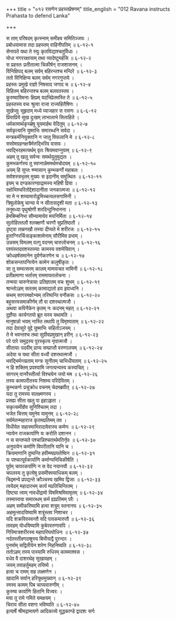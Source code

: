 +++
title = "०१२ रावणेन प्रहस्तप्रेषणम्"
title_english = "012 Ravana instructs Prahasta to defend Lanka"

+++
<div class="audioEmbed"  caption="श्रीराम-हरिसीताराममूर्ति-घनपाठिभ्यां वचनम्" src="https://archive.org/download/Ramayana-recitation-Sriram-harisItArAmamUrti-Ghanapaati-v2/Kanda_6/Kanda_6_YK-012-Ravana_instructs_Prahasta_to_defend_Lanka.mp3"></div>

स ताम् परिषदम् कृत्स्नाम् समीक्ष्य समितिञ्जयः ।  
प्रबोधयामास तदा प्रहस्तम् वाहिनीपतिम् ॥ ६-१२-१  
सेनापते यथा ते स्युः कृतविद्याश्चतुर्विधाः ।  
योधा नगररक्षायाम् तथा व्यादेष्टुमर्हसि ॥ ६-१२-२  
स प्रहस्तः प्रतीतात्मा चिकीर्षन् राजशासनम् ।  
विनिक्षिपद् बलम् सर्वम् बहिरन्तश्च मन्दिरे ॥ ६-१२-३  
ततो विनिक्षिप्य बलम् सर्वम् नगरगुप्तये ।  
प्रहस्तः प्रमुखे राज्ञो निषसाद जगाद च ॥ ६-१२-४  
विहितम् बहिरन्तश्च बलम् बलवतस्तव ।  
कुरुष्वाविमनाः क्षिप्रम् यदभिप्रेतमस्ति ते ॥ ६-१२-५  
प्रहस्तस्य वचः श्रुत्वा राजा राज्यहितैषिणः ।  
सुखेप्सुः सुहृदाम् मध्ये व्याजहार स रावणः ॥ ६-६-१२  
प्रियाप्रिये सुख दुःखम् लाभालाभे सिताहिते ।  
धर्मकामार्थकृच्च्रेषु यूयमार्हथ वेदितुम् ॥ ६-१२-७  
सर्वकृत्यानि युष्माभिः समारब्धनि सर्वदा ।  
मन्त्रकर्मनियुक्तानि न जातु विफलानि मे ॥ ६-१२-८  
ससोमग्रहनक्षत्रैर्मरुद्भिरिव वासवः ।  
भवद्भिरहमत्यर्थम् वृतः श्रियमवाप्नुयाम् ॥ ६-१२-९  
अहम् तु खलु सर्वन्वः समर्थयुतुमुद्यतः ।  
कुमभकर्णस्य तु स्वप्नान्नेममर्थमचोदयम् ॥ ६-१२-१०  
अयम् हि सुप्तः ष्ण्मासान् कुम्भकर्णो महाबलः ।  
सर्वशस्त्रभृतम् मुख्यः स इदानीम् समुत्थितः ॥ ६-१२-११  
इयम् च दण्डकारण्य़ाद्रामस्य महिषी प्रिया ।  
रक्षोभिश्चरितोद्देशादानीता जनकात्मजा ॥ ६-१२-१२  
सा मे न शय्यामारोढुमिच्चत्यलसगामिनी ।  
त्रिषुलोकेषु चान्या मे न सीतासदृशी मता ॥ ६-१२-१३  
तनुमध्या पृथुश्रोणी शरदिन्दुनिभानना ।  
हेमबिम्बनिभा सौम्यामायेव मयनिर्मिता ॥ ६-१२-१४  
सुलोहिततलौ श्लक्क्षणौ चरणौ सुप्रतिष्ठतौ ।  
दृष्ट्वा ताम्रनखौ तस्या दीप्यते मे शरीरजः ॥ ६-१२-१५  
हुताग्निरर्चिःसङ्काशामेनाम् सौरीमिव प्रभाम् ।  
उन्नसम् विमलम् वल्गु वदनम् चारुलोचनम् ॥ ६-१२-१६  
पश्यंस्तदवशस्तस्याः कामस्य वशमेयिवान् ।  
क्रोधहर्षसमानेन दुर्वर्णकरणेन च ॥ ६-१२-१७  
शोकसन्तापनित्येन कामेन कलुषीकृतः ।  
सा तु सम्वत्सरम् कालम् मामयाचत भामिनी ॥ ६-१२-१८  
प्रतीक्षमाणा भर्तारम् राममायतलोचना ।  
तन्मया चारुनेत्रायाः प्रतिज्ञातम् वचः शुभम् ॥ ६-१२-१९  
श्रान्तोऽहम् सततम् कामाद्यातो हय इवाध्वनि ।  
कथम् सागरमक्षोभ्यम् तरिष्यन्ति वनौकसः ॥ ६-१२-२०  
बहुसत्त्वसमाकीर्णम् तौ वा दशरथात्मजौ ।  
अथवा कपिनैकेन कृतम् नः कदनम् महत् ॥ ६-१२-२१  
दुर्ज्ञेयाः कार्यगतयो ब्रूत यस्य यथामति ।  
मानुषान्नो भयम् नास्ति तथापि तु विमृश्यताम् ॥ ६-१२-२२  
तदा देवासुरे युद्दे युष्माभिः सहितोऽजयम् ।  
ते मे भवन्तश्च तथा सुग्रीवप्रमुखान् हरीन् ॥ ६-१२-२३  
परे पारे समुद्रस्य पुरस्कृत्य नृपात्मजौ ।  
सीतायाः पदवीम् प्राप्य सम्प्राप्तौ वरुणालयम् ॥ ६-१२-२४  
अदेया च यथा सीता वध्यौ दशरथात्मजौ ।  
भवद्भिर्मन्त्य्रताम् मन्त्रः सुनीतम् चाभिधीयताम् ॥ ६-१२-२५  
न हि शक्तिम् प्रपश्यामि जगत्यन्यस्य कस्यचित् ।  
सागरम् वानरैस्तीर्त्वा विश्चयेन जयो मम ॥ ६-१२-२६  
तस्य कामपरीतस्य निशम्य परिदेवितम् ।  
कुम्भकर्णः प्रचुक्रोध वचनम् चेदमब्रवीत् ॥ ६-१२-२७  
यदा तु रामस्य सलक्ष्मणस्य ।  
प्रसह्य सीता खलु पा इहाऽहृता ।  
सकृत्समीक्षैव सुनिश्चितम् तदा ।  
भजेत चित्तम् यमुनेव यामुनम् ॥ ६-१२-२८  
सर्वमेतन्महाराज कृतमप्रतिमम् तव ।  
विधीयेत सहास्माभिरादावेवास्य कर्मणः ॥ ६-१२-२९  
न्यायेन राजकार्याणि यः करोति दशानन ।  
न स सन्तप्यते पश्चान्निश्चतार्थमतिर्नृपः ॥ ६-१२-३०  
अनुपायेन कर्माणि विपरीतानि यानि च ।  
क्रियमाणानि दुष्यन्ति हवीम्ष्यप्रयतेष्विन ॥ ६-१२-३१  
यः पश्चात्पूर्वकार्याणि कर्माण्यभिचिकीर्षति ।  
पूर्वम् चापरकर्याणि न स वेद नयानयौ ॥ ६-१२-३२  
चपलस्य तु कृत्येषु प्रसमीक्स्याधिकम् बलम् ।  
चिद्रमन्ये प्रपद्यन्ते क्रौञ्चस्य खमिव द्विजाः ॥ ६-१२-३३  
त्वयेदम् महादारभम् कार्य मप्रतिचिन्तितम् ।  
दिष्ट्या त्वाम् नावधीद्रामो विषमिश्रमिवामृतम् ॥ ६-१२-३४  
तस्मात्त्वया समारब्धम् कर्म ह्यप्रतिमम् परैः ।  
अहम् समीकरिष्यामि हत्वा शत्रूम् स्तनानघ ॥ ६-१२-३५  
अहमुत्सादयिष्यामि शत्रूंस्तव निशाचर ।  
यदि शक्रविवस्वन्तौ यदि पावकमारुतौ ॥ ६-१२-३६  
तावहम् योधयिष्यामि कुबेरवरुणावपि ।  
गिरिमात्रशरीरस्य महापरिघयोधिनः ॥ ६-१२-३७  
नर्दतस्तीक्ष्णदम्ष्ट्रस्य बिभीयाद्वै पुरन्दरः ।  
पुनर्माम् सद्वितीयेन शरेण निहनिष्यति ॥ ६-१२-३८  
ततोऽहम् तस्य पास्यामि रुधिरम् काममाश्वस ।  
वधेव वै दाशरथेह् सुखावहम् ।  
जयम् तवाहर्तुमहम् तयिष्ये ।  
हत्वा च रामम् सह लक्ष्मणेन ।  
खादामि सर्वान् हरियूथमुख्यान् ॥ ६-१२-३९  
रमस्व कामम् पिब चाग्र्यवारुणीम् ।  
कुरुष्व कार्वाणि हितानि विज्वरः ।  
मया तु रामे गमिते यमक्षयम् ।  
चिराय सीता वशगा भविष्यति ॥ ६-१२-४०  
इत्यार्षे श्रीमद्रामायणे आदिकाव्ये युद्धकाण्डे द्वादशः सर्गः